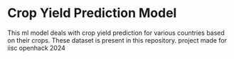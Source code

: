 # Crop Yield Prediction Model
This ml model deals with crop yield prediction for various countries based on their crops.
These dataset is present in this repository.
project made for iisc openhack 2024

